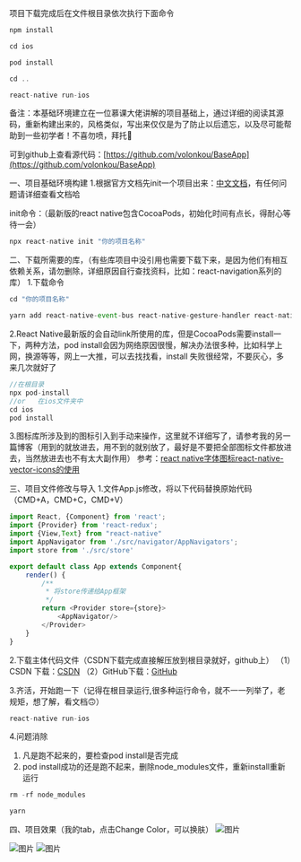 
项目下载完成后在文件根目录依次执行下面命令

```javascript
npm install 

cd ios

pod install

cd ..

react-native run-ios
```




备注：本基础环境建立在一位慕课大佬讲解的项目基础上，通过详细的阅读其源码，重新构建出来的，风格类似，写出来仅仅是为了防止以后遗忘，以及尽可能帮助到一些初学者！不喜勿喷，拜托🙏

可到github上查看源代码：[https://github.com/volonkou/BaseApp](https://github.com/volonkou/BaseApp)

一、项目基础环境构建
1.根据官方文档先init一个项目出来：[中文文档](https://reactnative.cn/docs/getting-started.html)，有任何问题请详细查看文档哈

init命令：（最新版的react native包含CocoaPods，初始化时间有点长，得耐心等待一会）
```javascript
npx react-native init "你的项目名称"
```
二、下载所需要的库，（有些库项目中没引用也需要下载下来，是因为他们有相互依赖关系，请勿删除，详细原因自行查找资料，比如：react-navigation系列的库）
1.下载命令

```javascript
cd "你的项目名称"
```

```javascript
yarn add react-native-event-bus react-native-gesture-handler react-native-reanimated react-native-safe-area-context react-native-screens react-native-splash-screen react-native-vector-icons react-navigation react-navigation-redux-helpers react-navigation-stack react-navigation-tabs react-redux redux redux-thunk @react-native-community/async-storage @react-native-community/masked-view
```

2.React Native最新版的会自动link所使用的库，但是CocoaPods需要install一下，两种方法，pod install会因为网络原因很慢，解决办法很多种，比如科学上网，换源等等，网上一大推，可以去找找看，install 失败很经常，不要灰心，多来几次就好了

```javascript
//在根目录
npx pod-install
//or   在ios文件夹中
cd ios
pod install

```
3.图标库所涉及到的图标引入到手动来操作，这里就不详细写了，请参考我的另一篇博客（用到的就放进去，用不到的就别放了，最好是不要把全部图标文件都放进去，当然放进去也不有太大副作用）
参考：[react native字体图标react-native-vector-icons的使用](https://blog.csdn.net/koufulong/article/details/107140551)

三、项目文件修改与导入
1.文件App.js修改，将以下代码替换原始代码（CMD+A，CMD+C，CMD+V）

```javascript
import React, {Component} from 'react';
import {Provider} from 'react-redux';
import {View,Text} from "react-native"
import AppNavigator from './src/navigator/AppNavigators';
import store from './src/store'

export default class App extends Component{
    render() {
        /**
         * 将store传递给App框架
         */
        return <Provider store={store}>
            <AppNavigator/>
        </Provider>
    }
}
```

2.下载主体代码文件（CSDN下载完成直接解压放到根目录就好，github上）
（1）CSDN 下载：[CSDN](https://download.csdn.net/download/koufulong/12628355)
（2）GitHub下载：[GitHub](https://github.com/volonkou/BaseApp)

3.齐活，开始跑一下（记得在根目录运行,很多种运行命令，就不一一列举了，老规矩，想了解，看文档🙃）

```javascript
react-native run-ios
```

4.问题消除
 

 1. 凡是跑不起来的，要检查pod install是否完成  
 2. pod  install成功的还是跑不起来，删除node_modules文件，重新install重新运行

```javascript
rm -rf node_modules 

yarn
```
  

四、项目效果（我的tab，点击Change Color，可以换肤）
![图片](https://img-blog.csdnimg.cn/2020071711073819.png?x-oss-process=image/watermark,type_ZmFuZ3poZW5naGVpdGk,shadow_10,text_aHR0cHM6Ly9ibG9nLmNzZG4ubmV0L2tvdWZ1bG9uZw==,size_16,color_FFFFFF,t_70,#pic_center=375*800)

![图片](https://img-blog.csdnimg.cn/20200717110815407.png?x-oss-process=image/watermark,type_ZmFuZ3poZW5naGVpdGk,shadow_10,text_aHR0cHM6Ly9ibG9nLmNzZG4ubmV0L2tvdWZ1bG9uZw==,size_16,color_FFFFFF,t_70,#pic_center=375*800)
![图片](https://img-blog.csdnimg.cn/2020071711082297.png?x-oss-process=image/watermark,type_ZmFuZ3poZW5naGVpdGk,shadow_10,text_aHR0cHM6Ly9ibG9nLmNzZG4ubmV0L2tvdWZ1bG9uZw==,size_16,color_FFFFFF,t_70,#pic_center=375*800)